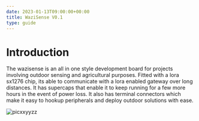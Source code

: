 ```yaml
---
date: 2023-01-13T09:00:00+00:00
title: WaziSense V0.1
type: guide
---
```


# Introduction
The wazisense is an all in one style development board for projects involving outdoor sensing and agricultural purposes. Fitted with a lora sx1276 chip, its able to communicate with a lora enabled gateway over long distances. It has supercaps that enable it to keep running for a few more hours in the event of power loss. It also has terminal connectors which make it easy to hookup peripherals and deploy outdoor solutions with ease.

![picxxyyzz](img/pic1.png)
